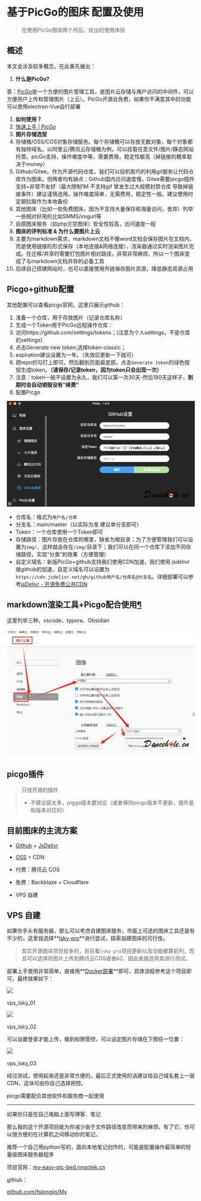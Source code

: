 # 基于PicGo的图床 配置及使用

> 在使用PicGo图床两个月后，给出的使用体验

## 概述

本文会涉及较多概念，在此事先展出：

1. **什么是PicGo?**

答：[PicGo](https://picgo.github.io/PicGo-Doc/zh/)是一个方便的图片管理工具，是图片云存储与用户访问的中间件，可以方便用户上传和管理图片（上云）。PicGo开源且免费，如果你不满意其中的功能可以使用electron-Vue自行部署

1. **如何使用？**
2. [快速上手 | PicGo](https://picgo.github.io/PicGo-Doc/zh/guide/getting-started.html#mini窗口上传)
3. **图片存储选型**
4. 存储桶/OSS/COS对象存储服务。每个存储桶可以存放无数对象，每个对象都有独特域名。以阿里云/腾讯云存储桶为例，可以挂载任意文件/图片/静态网站托管。picGo支持，操作难度中等，需要费用，稳定性极高（掉链接的概率取决于money）
5. Github/Gitee。作为开源代码仓库，我们可以投机取巧的利用git服务让代码仓库作为图床。但两者均有缺点：Github国内访问速度慢，Gitee需要picgo插件支持+非常不友好（最大限制1M 不支持gif 曾发生过大规模封禁仓库 导致掉链接事件）建议谨慎选用。操作难度简单，无需费用，稳定性一般。建议使用时定期拉取作为本地备份
6. 其他图床（比如一些免费图床，因为不支持大量保存和海量访问，舍弃）列举一些相对好用的比如SMMS/imgurl等
7. 自搭图床服务（如php兰空图床）安全性较高，访问速度一般
8. **图床的评判标准 & 为什么要图片上云**
9. 主要为markdown需求，markdown文档不像word文档会保存图片在文档内，而是使用链接的形式保存（本地连接&网络连接），渲染器通过实时渲染图片完成。在迁移/共享时需要打包图片相对路径，非常非常麻烦，所以一个图床变成了与markdown文档并存的必备工具
10. 后续自己搭建网站时，也可以直接使用外链保存图片资源，降低静态资源占用

## Picgo+github配置

其他配置可以查看picgo官网，这里只展示github：

1. 准备一个仓库，用于存放图片（记录仓库名称）
2. 生成一个Token用于PicGo远程操作仓库：
3. 访问https://github.com/settings/tokens；(注意为个人settings，不是仓库的settings)
4. 点击Generate new token;选择token-classic；
5. expiration建议设置为一年。（失效后更新一下就可）
6. 把repo的勾打上即可。然后翻到页面最底部，点击`Generate token`的绿色按钮生成token。**（请保存/记录token，因为token只会出现一次）**
7. 注意：token一般不设置为永久，我们可以第一次30天-然后180天这样子，**到期时会自动销毁没有“续费”**
8. 配置Picgo

<img src="https://raw.githubusercontent.com/dancehole/image/main/danceholeLabs/common-csdn-picgo-1.png"/>

- 仓库名：格式为`用户名/仓库`
- 分支名：main/master（以实际为准 建议单分支即可）
- Token：一个仓库使用一个Token即可
- 存储路径：图片存放在仓库的哪里，缺省为根目录；为了方便管理我们可以设置为`img/`，这样就会存在`/img/`目录下；我们可以在同一个仓库下添加不同存储路径，实现“分类”的效果（方便管理）
- 自定义域名：新版PicGo+github支持我们使用CDN加速，我们使用 jsdelivr做github的加速，自定义域名可以设置为`https://cdn.jsdelivr.net/gh/github用户名/仓库名@分支名`。详细部署可以参考[jsDelivr - 开源免费公共CDN](https://www.jsdelivr.com/)

## markdown渲染工具+Picgo配合使用[¶](https://docs.dancehole.cn/Common/开发-通用知识/其他/picGo图床/#markdownpicgo)

这里列举三种，vscode、typora、Obsidian

<img src="https://raw.githubusercontent.com/dancehole/image/main/danceholeLabs/common-csdn-picgo-2.png"/>

## picgo插件

> 只找开源的插件
>
> - 不建议装太多，piggo版本要对应（或者保持picgo版本不更新，插件是和版本对应的）


## 目前图床的主流方案

- [Github](https://zhida.zhihu.com/search?content_id=469829810&content_type=Answer&match_order=1&q=Github&zhida_source=entity) + [JsDelivr](https://zhida.zhihu.com/search?content_id=469829810&content_type=Answer&match_order=1&q=JsDelivr&zhida_source=entity)
- [OSS](https://zhida.zhihu.com/search?content_id=469829810&content_type=Answer&match_order=1&q=OSS&zhida_source=entity) + CDN

- 付费：腾讯云 COS
- 免费：Backblaze + Cloudflare

- VPS 自建



## **VPS 自建**

如果你手头有服务器，那么可以考虑自建图床服务，市面上可选的图床工具还是有不少的，这里我选择**[lsky-pro](https://link.zhihu.com/?target=https%3A//github.com/lsky-org/lsky-pro)**进行尝试，探索自建图床的可行性。

> 其实开源图床项目挺多的，目前看`lsky-pro`项目更新以及功能都算前列，而且可以选择将图片上传到腾讯云COS或者b2，因此直接选用其进行测试。  

部署上手使用非常简单，直接用**[Docker部署](https://link.zhihu.com/?target=https%3A//github.com/HalcyonAzure/lsky-pro-docker)**即可，具体流程参考这个项目即可，最终效果如下：

![](https://pic1.zhimg.com/80/v2-42e11852a5bde6895d256d128fa01a74_720w.webp?source=1def8aca)

vps_lsky_01

![](https://picx.zhimg.com/80/v2-d7e559b46ce2277f3363ec2f5c3ec42c_720w.webp?source=1def8aca)

vps_lsky_02

可以设置登录才能上传，做到权限管控，可以设定图片存储在下图任一位置：

![](https://pic1.zhimg.com/80/v2-18a97bfc0e57ea4c8108abdcd60e40ab_720w.webp?source=1def8aca)

vps_lsky_03

经过测试，使用起来还是非常方便的，最后正式使用的话建议给自己域名套上一层CDN，这块可由你自己选择把控。


picgo需要配合其他软件和服务商一起使用


------
如果你只是在自己电脑上面写博客、笔记  

那么我的这个开源项目能为你减少由于文件路径改变而带来的麻烦，有了它，你可以很方便的在计算机之间移动你的笔记。  

推荐一个自己用python写的，面向本地笔记创作的，可能是配置操作最简单的轻量级图床服务器程序  

项目官网：[my-easy-pic-bed.ringotek.cn](http://link.zhihu.com/?target=http%3A//my-easy-pic-bed.ringotek.cn)  

github：  

[github.com/fslongjin/My](http://link.zhihu.com/?target=https%3A//github.com/fslongjin/My-Easy-Pic-Bed)
